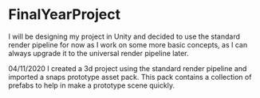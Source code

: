 # FinalYearProject

I will be designing my project in Unity and decided to use the standard render pipeline for now as I work on some more basic concepts, as I can always upgrade it to the universal render pipeline later.

04/11/2020
I created a 3d project using the standard render pipeline and imported a snaps prototype asset pack. This pack contains a collection of prefabs to help in make a prototype scene quickly.